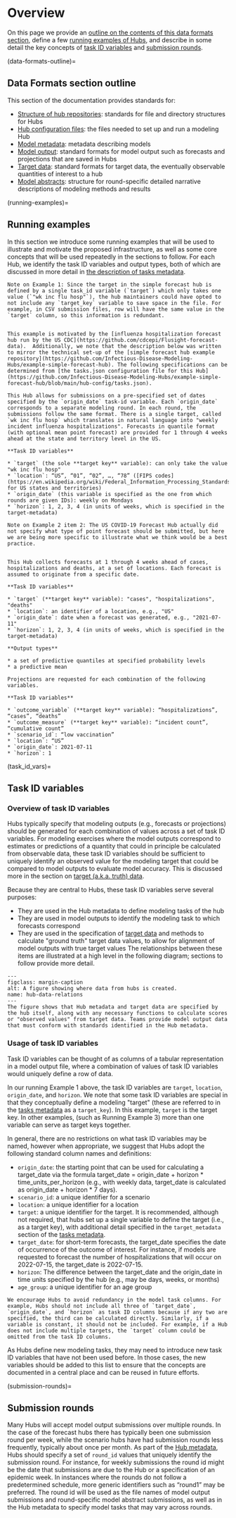 # Overview

On this page we provide an [outline on the contents of this data formats section](data-formats-outline), define a few [running examples of Hubs](running-examples), and describe in some detail the key concepts of [task ID variables](task_id_vars) and [submission rounds](submission-rounds).

(data-formats-outline)=
## Data Formats section outline
This section of the documentation provides standards for:

* [Structure of hub repositories](hub-structure): standards for file and directory structures for Hubs
* [Hub configuration files](hub-metadata): the files needed to set up and run a modeling Hub
* [Model metadata](model-metadata): metadata describing models
* [Model output](model-output): standard formats for model output such as forecasts and projections that are saved in Hubs
* [Target data](target-data): standard formats for target data, the eventually observable quantities of interest to a hub
* [Model abstracts](model-abstracts): structure for round-specific detailed narrative descriptions of modeling methods and results

(running-examples)=
## Running examples
In this section we introduce some running examples that will be used to illustrate and motivate the proposed infrastructure, as well as some core concepts that will be used repeatedly in the sections to follow. For each Hub, we identify the task ID variables and output types, both of which are discussed in more detail in [the description of tasks metadata](tasks-metadata).


```{margin}
Note on Example 1: Since the target in the simple forecast hub is defined by a single task_id variable (`target`) which only takes one value (`"wk inc flu hosp"`), the hub maintainers could have opted to not include any `target_key` variable to save space in the file. For example, in CSV submission files, row will have the same value in the `target` column, so this information is redundant.
```

```{admonition} Example 1: A simple forecast hub

This example is motivated by the [influenza hospitalization forecast hub run by the US CDC](https://github.com/cdcepi/Flusight-forecast-data).  Additionally, we note that the description below was written to mirror the technical set-up of the [simple forecast hub example repository](https://github.com/Infectious-Disease-Modeling-Hubs/example-simple-forecast-hub). The following specifications can be determined from [the tasks.json configuration file for this Hub](https://github.com/Infectious-Disease-Modeling-Hubs/example-simple-forecast-hub/blob/main/hub-config/tasks.json). 

This Hub allows for submissions on a pre-specified set of dates specified by the `origin_date` task-id variable. Each `origin_date` corresponds to a separate modeling round. In each round, the submissions follow the same format. There is a single target, called `wk inc flu hosp` which translates in natural language into "weekly incident influenza hospitalizations". Forecasts in quantile format (with optional mean point forecast) are provided for 1 through 4 weeks ahead at the state and territory level in the US. 

**Task ID variables**

* `target` (the sole **target key** variable): can only take the value "wk inc flu hosp" 
* `location`: “US”, “01”, “02”, …, “78” ([FIPS codes](https://en.wikipedia.org/wiki/Federal_Information_Processing_Standards) for US states and territories)
* `origin_date` (this variable is specified as the one from which rounds are given IDs): weekly on Mondays
* `horizon`: 1, 2, 3, 4 (in units of weeks, which is specified in the target-metadata)
```


```{margin}
Note on Example 2 item 2: The US COVID-19 Forecast Hub actually did not specify what type of point forecast should be submitted, but here we are being more specific to illustrate what we think would be a best practice.
```

```{admonition} Example 2: COVID-19 forecasts, adapted from the [US COVID-19 Forecast Hub](https://covid19forecasthub.org/)

This Hub collects forecasts at 1 through 4 weeks ahead of cases, hospitalizations and deaths, at a set of locations. Each forecast is assumed to originate from a specific date.

**Task ID variables**

* `target` (**target key** variable): "cases", "hospitalizations", "deaths"
* `location`: an identifier of a location, e.g., "US"
* `origin_date`: date when a forecast was generated, e.g., "2021-07-11"
* `horizon`: 1, 2, 3, 4 (in units of weeks, which is specified in the target-metadata)

**Output types**

* a set of predictive quantiles at specified probability levels
* a predictive mean

```


```{admonition} Example 3: [US COVID-19 Scenario Modeling Hub](https://covid19scenariomodelinghub.org/)
Projections are requested for each combination of the following variables.

**Task ID variables**

* `outcome_variable` (**target key** variable): “hospitalizations”, “cases”, “deaths”
* `outcome_measure` (**target key** variable): “incident count”, “cumulative count”
* `scenario_id`: “low vaccination”
* `location`: “US”
* `origin_date`: 2021-07-11
* `horizon`: 1
```

(task_id_vars)=
## Task ID variables

### Overview of task ID variables
Hubs typically specify that modeling outputs (e.g., forecasts or projections) should be generated for each combination of values across a set of task ID variables. For modeling exercises where the model outputs correspond to estimates or predictions of a quantity that could in principle be calculated from observable data, these task ID variables should be sufficient to uniquely identify an observed value for the modeling target that could be compared to model outputs to evaluate model accuracy. This is discussed more in the section on [target (a.k.a. truth) data](target-data).

Because they are central to Hubs, these task ID variables serve several purposes:
* They are used in the Hub metadata to define modeling tasks of the hub
* They are used in model outputs to identify the modeling task to which forecasts correspond
* They are used in the specification of [target data](target-data) and methods to calculate "ground truth" target data values, to allow for alignment of model outputs with true target values
The relationships between these items are illustrated at a high level in the following diagram; sections to follow provide more detail.

```{figure} img/hub-data-relations.jpeg
---
figclass: margin-caption
alt: A figure showing where data from hubs is created.
name: hub-data-relations
---
The figure shows that Hub metadata and target data are specified by the hub itself, along with any necessary functions to calculate scores or "observed values" from target data. Teams provide model output data that must conform with standards identified in the Hub metadata. 
```

### Usage of task ID variables

Task ID variables can be thought of as columns of a tabular representation in a model output file, where a combination of values of task ID variables would uniquely define a row of data. 

In our running Example 1 above, the task ID variables are `target`, `location`, `origin_date`, and `horizon`. We note that some task ID variables are special in that they conceptually define a modeling "target" (these are referred to in the [tasks metadata](tasks-metadata) as a `target_key`). In this example, `target` is the target key. In other examples, (such as Running Example 3) more than one variable can serve as target keys together.

In general, there are no restrictions on what task ID variables may be named, however when appropriate, we suggest that Hubs adopt the following standard column names and definitions:

* `origin_date`: the starting point that can be used for calculating a target_date via the formula target_date = origin_date + horizon * time_units_per_horizon (e.g., with weekly data, target_date is calculated as origin_date + horizon * 7 days).
* `scenario_id`: a unique identifier for a scenario
* `location`: a unique identifier for a location
* `target`: a unique identifier for the target. It is recommended, although not required, that hubs set up a single variable to define the target (i.e., as a target key), with additional detail specified in the `target_metadata` section of the [tasks metadata](tasks-metadata).
* `target_date`: for short-term forecasts, the target_date specifies the date of occurrence of the outcome of interest. For instance, if models are requested to forecast the number of hospitalizations that will occur on 2022-07-15, the target_date is 2022-07-15.
* `horizon`: The difference between the target_date and the origin_date in time units specified by the hub (e.g., may be days, weeks, or months)
* `age_group`: a unique identifier for an age group

```{note}
We encourage Hubs to avoid redundancy in the model task columns. For example, Hubs should not include all three of `target_date`, `origin_date`, and `horizon` as task ID columns because if any two are specified, the third can be calculated directly. Similarly, if a variable is constant, it should not be included. For example, if a Hub does not include multiple targets, the `target` column could be omitted from the task ID columns.
```

As Hubs define new modeling tasks, they may need to introduce new task ID variables that have not been used before. In those cases, the new variables should be added to this list to ensure that the concepts are documented in a central place and can be reused in future efforts.

(submission-rounds)=
## Submission rounds
Many Hubs will accept model output submissions over multiple rounds. In the case of the forecast hubs there has typically been one submission round per week, while the scenario hubs have had submission rounds less frequently, typically about once per month. As part of the [Hub metadata](hub-metadata), Hubs should specify a set of `round_id` values that uniquely identify the submission round. For instance, for weekly submissions the round id might be the date that submissions are due to the Hub or a specification of an epidemic week. In instances where the rounds do not follow a predetermined schedule, more generic identifiers such as “round1” may be preferred. The round id will be used as the file names of model output submissions and round-specific model abstract submissions, as well as in the Hub metadata to specify model tasks that may vary across rounds.
